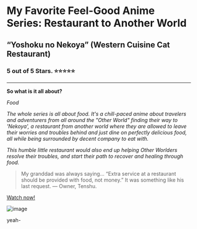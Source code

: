 
# My Favorite Feel-Good Anime Series: Restaurant to Another World
## “Yoshoku no Nekoya” (Western Cuisine Cat Restaurant)
### 5 out of 5 Stars. ⭐⭐⭐⭐⭐

---
**So what is it all about?** 

*Food*


*The whole series is all about food. It's a chill-paced anime about travelers and adventurers from all around the "Other World" finding their way to 'Nekoya', a restaurant from another world where they are allowed to leave their worries and troubles behind and just dine on perfectly delicious food, all while being surrounded by decent company to eat with.* 

*This humble little restaurant would also end up helping Other Worlders resolve their troubles, and start their path to recover and healing through food.*

>My granddad was always saying… “Extra service at a restaurant should be provided with food, not money.” It was something like his last request. — Owner, Tenshu.

[Watch now!](https://zoro.to/watch/restaurant-to-another-world-2125?ep=25656 "Here")

![image](https://images-na.ssl-images-amazon.com/images/S/compressed.photo.goodreads.com/books/1590620393i/53520428.jpg)

yeah-
